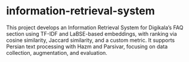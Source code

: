 # information-retrieval-system
This project develops an Information Retrieval System for Digikala’s FAQ section using TF-IDF and LaBSE-based embeddings, with ranking via cosine similarity, Jaccard similarity, and a custom metric. It supports Persian text processing with Hazm and Parsivar, focusing on data collection, augmentation, and evaluation.
